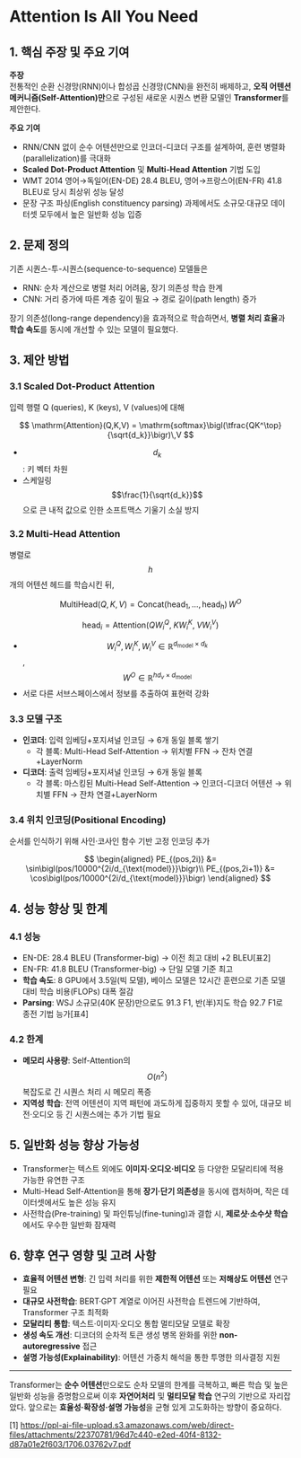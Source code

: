 # Attention Is All You Need

## 1. 핵심 주장 및 주요 기여  
**주장**  
전통적인 순환 신경망(RNN)이나 합성곱 신경망(CNN)을 완전히 배제하고, **오직 어텐션 메커니즘(Self-Attention)만**으로 구성된 새로운 시퀀스 변환 모델인 **Transformer**를 제안한다.  

**주요 기여**  
- RNN/CNN 없이 순수 어텐션만으로 인코더-디코더 구조를 설계하여, 훈련 병렬화(parallelization)를 극대화  
- **Scaled Dot-Product Attention** 및 **Multi-Head Attention** 기법 도입  
- WMT 2014 영어→독일어(EN-DE) 28.4 BLEU, 영어→프랑스어(EN-FR) 41.8 BLEU로 당시 최상위 성능 달성  
- 문장 구조 파싱(English constituency parsing) 과제에서도 소규모·대규모 데이터셋 모두에서 높은 일반화 성능 입증  

## 2. 문제 정의  
기존 시퀀스-투-시퀀스(sequence-to-sequence) 모델들은  
- RNN: 순차 계산으로 병렬 처리 어려움, 장기 의존성 학습 한계  
- CNN: 거리 증가에 따른 계층 깊이 필요 → 경로 길이(path length) 증가  
  
장기 의존성(long-range dependency)을 효과적으로 학습하면서, **병렬 처리 효율**과 **학습 속도**를 동시에 개선할 수 있는 모델이 필요했다.

## 3. 제안 방법  
### 3.1 Scaled Dot-Product Attention  
입력 행렬 Q (queries), K (keys), V (values)에 대해  

$$
\mathrm{Attention}(Q,K,V) = \mathrm{softmax}\bigl(\tfrac{QK^\top}{\sqrt{d_k}}\bigr)\,V
$$  

- $$d_k$$: 키 벡터 차원  
- 스케일링 $$\frac{1}{\sqrt{d_k}}$$으로 큰 내적 값으로 인한 소프트맥스 기울기 소실 방지  

### 3.2 Multi-Head Attention  
병렬로 $$h$$개의 어텐션 헤드를 학습시킨 뒤,  

$$
\mathrm{MultiHead}(Q,K,V) = \mathrm{Concat}(\mathrm{head}_1,\dots,\mathrm{head}_h)\,W^O
$$  

$$
\mathrm{head}_i = \mathrm{Attention}(QW_i^Q,\;KW_i^K,\;VW_i^V)
$$  

- $$W_i^Q,W_i^K,W_i^V\in\mathbb{R}^{d_{\text{model}}\times d_k}$$, $$W^O\in\mathbb{R}^{hd_v\times d_{\text{model}}}$$  
- 서로 다른 서브스페이스에서 정보를 추출하여 표현력 강화  

### 3.3 모델 구조  
- **인코더**: 입력 임베딩+포지셔널 인코딩 → 6개 동일 블록 쌓기  
  - 각 블록: Multi-Head Self-Attention → 위치별 FFN → 잔차 연결+LayerNorm  
- **디코더**: 출력 임베딩+포지셔널 인코딩 → 6개 동일 블록  
  - 각 블록: 마스킹된 Multi-Head Self-Attention → 인코더-디코더 어텐션 → 위치별 FFN → 잔차 연결+LayerNorm  

### 3.4 위치 인코딩(Positional Encoding)  
순서를 인식하기 위해 사인·코사인 함수 기반 고정 인코딩 추가  

$$
\begin{aligned}
PE_{(pos,2i)} &= \sin\bigl(pos/10000^{2i/d_{\text{model}}}\bigr)\\
PE_{(pos,2i+1)} &= \cos\bigl(pos/10000^{2i/d_{\text{model}}}\bigr)
\end{aligned}
$$

## 4. 성능 향상 및 한계  
### 4.1 성능  
- EN-DE: 28.4 BLEU (Transformer-big) → 이전 최고 대비 +2 BLEU[표2]  
- EN-FR: 41.8 BLEU (Transformer-big) → 단일 모델 기준 최고  
- **학습 속도**: 8 GPU에서 3.5일(빅 모델), 베이스 모델은 12시간 훈련으로 기존 모델 대비 학습 비용(FLOPs) 대폭 절감  
- **Parsing**: WSJ 소규모(40K 문장)만으로도 91.3 F1, 반(半)지도 학습 92.7 F1로 종전 기법 능가[표4]  

### 4.2 한계  
- **메모리 사용량**: Self-Attention의 $$O(n^2)$$ 복잡도로 긴 시퀀스 처리 시 메모리 폭증  
- **지역성 학습**: 전역 어텐션이 지역 패턴에 과도하게 집중하지 못할 수 있어, 대규모 비전·오디오 등 긴 시퀀스에는 추가 기법 필요  

## 5. 일반화 성능 향상 가능성  
- Transformer는 텍스트 외에도 **이미지·오디오·비디오** 등 다양한 모달리티에 적용 가능한 유연한 구조  
- Multi-Head Self-Attention을 통해 **장기·단기 의존성**을 동시에 캡처하며, 작은 데이터셋에서도 높은 성능 유지  
- 사전학습(Pre-training) 및 파인튜닝(fine-tuning)과 결합 시, **제로샷·소수샷 학습**에서도 우수한 일반화 잠재력  

## 6. 향후 연구 영향 및 고려 사항  
- **효율적 어텐션 변형**: 긴 입력 처리를 위한 **제한적 어텐션** 또는 **저해상도 어텐션** 연구 필요  
- **대규모 사전학습**: BERT·GPT 계열로 이어진 사전학습 트렌드에 기반하여, Transformer 구조 최적화  
- **모달리티 통합**: 텍스트·이미지·오디오 통합 멀티모달 모델로 확장  
- **생성 속도 개선**: 디코더의 순차적 토큰 생성 병목 완화를 위한 **non-autoregressive** 접근  
- **설명 가능성(Explainability)**: 어텐션 가중치 해석을 통한 투명한 의사결정 지원  

---  
Transformer는 **순수 어텐션**만으로도 순차 모델의 한계를 극복하고, 빠른 학습 및 높은 일반화 성능을 증명함으로써 이후 **자연어처리** 및 **멀티모달 학습** 연구의 기반으로 자리잡았다. 앞으로는 **효율성·확장성·설명 가능성**을 균형 있게 고도화하는 방향이 중요하다.

[1] https://ppl-ai-file-upload.s3.amazonaws.com/web/direct-files/attachments/22370781/96d7c440-e2ed-40f4-8132-d87a01e2f603/1706.03762v7.pdf
